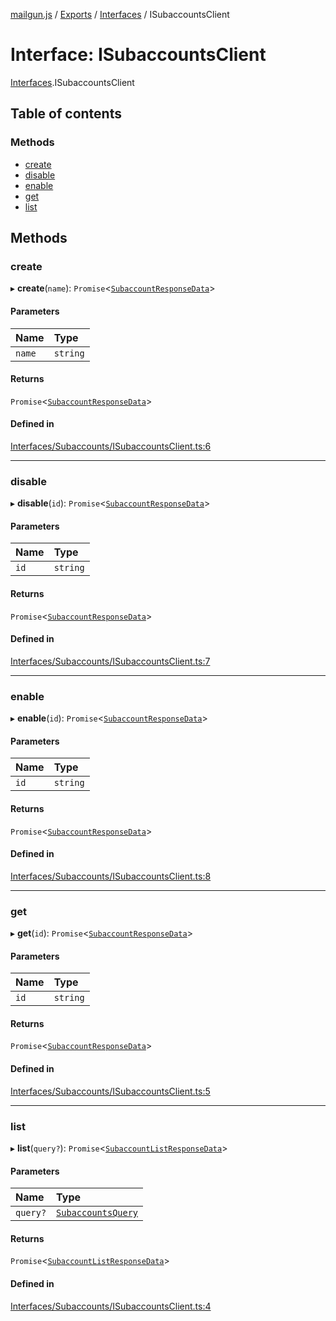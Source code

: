 [mailgun.js](../README.md) / [Exports](../modules.md) / [Interfaces](../modules/Interfaces.md) / ISubaccountsClient

# Interface: ISubaccountsClient

[Interfaces](../modules/Interfaces.md).ISubaccountsClient

## Table of contents

### Methods

- [create](Interfaces.ISubaccountsClient.md#create)
- [disable](Interfaces.ISubaccountsClient.md#disable)
- [enable](Interfaces.ISubaccountsClient.md#enable)
- [get](Interfaces.ISubaccountsClient.md#get)
- [list](Interfaces.ISubaccountsClient.md#list)

## Methods

### create

▸ **create**(`name`): `Promise`<[`SubaccountResponseData`](../modules.md#subaccountresponsedata)\>

#### Parameters

| Name | Type |
| :------ | :------ |
| `name` | `string` |

#### Returns

`Promise`<[`SubaccountResponseData`](../modules.md#subaccountresponsedata)\>

#### Defined in

[Interfaces/Subaccounts/ISubaccountsClient.ts:6](https://github.com/mailgun/mailgun.js/blob/ef6853f/lib/Interfaces/Subaccounts/ISubaccountsClient.ts#L6)

___

### disable

▸ **disable**(`id`): `Promise`<[`SubaccountResponseData`](../modules.md#subaccountresponsedata)\>

#### Parameters

| Name | Type |
| :------ | :------ |
| `id` | `string` |

#### Returns

`Promise`<[`SubaccountResponseData`](../modules.md#subaccountresponsedata)\>

#### Defined in

[Interfaces/Subaccounts/ISubaccountsClient.ts:7](https://github.com/mailgun/mailgun.js/blob/ef6853f/lib/Interfaces/Subaccounts/ISubaccountsClient.ts#L7)

___

### enable

▸ **enable**(`id`): `Promise`<[`SubaccountResponseData`](../modules.md#subaccountresponsedata)\>

#### Parameters

| Name | Type |
| :------ | :------ |
| `id` | `string` |

#### Returns

`Promise`<[`SubaccountResponseData`](../modules.md#subaccountresponsedata)\>

#### Defined in

[Interfaces/Subaccounts/ISubaccountsClient.ts:8](https://github.com/mailgun/mailgun.js/blob/ef6853f/lib/Interfaces/Subaccounts/ISubaccountsClient.ts#L8)

___

### get

▸ **get**(`id`): `Promise`<[`SubaccountResponseData`](../modules.md#subaccountresponsedata)\>

#### Parameters

| Name | Type |
| :------ | :------ |
| `id` | `string` |

#### Returns

`Promise`<[`SubaccountResponseData`](../modules.md#subaccountresponsedata)\>

#### Defined in

[Interfaces/Subaccounts/ISubaccountsClient.ts:5](https://github.com/mailgun/mailgun.js/blob/ef6853f/lib/Interfaces/Subaccounts/ISubaccountsClient.ts#L5)

___

### list

▸ **list**(`query?`): `Promise`<[`SubaccountListResponseData`](../modules.md#subaccountlistresponsedata)\>

#### Parameters

| Name | Type |
| :------ | :------ |
| `query?` | [`SubaccountsQuery`](../modules.md#subaccountsquery) |

#### Returns

`Promise`<[`SubaccountListResponseData`](../modules.md#subaccountlistresponsedata)\>

#### Defined in

[Interfaces/Subaccounts/ISubaccountsClient.ts:4](https://github.com/mailgun/mailgun.js/blob/ef6853f/lib/Interfaces/Subaccounts/ISubaccountsClient.ts#L4)
